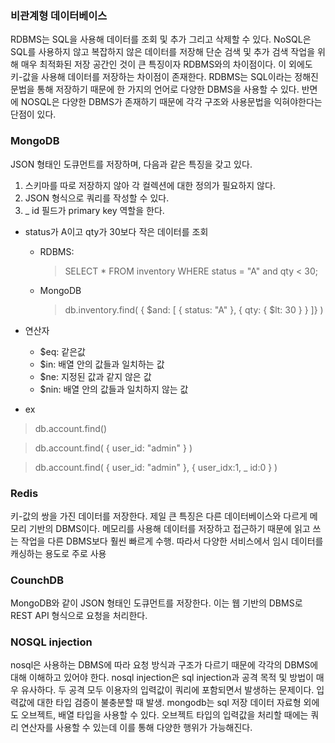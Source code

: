 ### 비관계형 데이터베이스
RDBMS는 SQL을 사용해 데이터를 조회 및 추가 그리고 삭제할 수 있다. NoSQL은 SQL를 사용하지 않고 복잡하지 않은 데이터를 저장해 단순 검색 및 추가 검색 작업을 위해 매우 최적화된 저장 공간인 것이 큰 특징이자 RDBMS와의 차이점이다. 이 외에도 키-값을 사용해 데이터를 저장하는 차이점이 존재한다.
RDBMS는 SQL이라는 정해진 문법을 통해 저장하기 때문에 한 가지의 언어로 다양한 DBMS을 사용할 수 있다. 반면에 NOSQL은 다양한 DBMS가 존재하기 때문에 각각 구조와 사용문법을 익혀야한다는 단점이 있다.

### MongoDB
JSON 형태인 도큐먼트를 저장하며, 다음과 같은 특징을 갖고 있다.
1. 스키마를 따로 저장하지 않아 각 컬렉션에 대한 정의가 필요하지 않다.
2. JSON 형식으로 쿼리를 작성할 수 있다.
3. _ id 필드가 primary key 역할을 한다.

- status가 A이고 qty가 30보다 작은 데이터를 조회
	- RDBMS:
		> SELECT * FROM inventory WHERE status = "A" and qty < 30;
		
	- MongoDB
		>db.inventory.find(
			{ $and: [
			    { status: "A" },
			    { qty: { $lt: 30 } }
		  ]}
		)

- 연산자
	- $eq: 같은값
	- $in: 배열 안의 값들과 일치하는 값
	- $ne: 지정된 값과 같지 않은 값
	- $nin: 배열 안의 값들과 일치하지 않는 값

- ex
>db.account.find()

>db.account.find(
>  { user_id: "admin" }
>)

>db.account.find(
>  { user_id: "admin" },
>  { user_idx:1, _ id:0 }
>)

### Redis
키-값의 쌍을 가진 데이터를 저장한다. 제일 큰 특징은 다른 데이터베이스와 다르게 메모리 기반의 DBMS이다. 메모리를 사용해 데이터를 저장하고 접근하기 때문에 읽고 쓰는 작업을 다른 DBMS보다 훨씬 빠르게 수행. 따라서 다양한 서비스에서 임시 데이터를 캐싱하는 용도로 주로 사용

### CounchDB
MongoDB와 같이 JSON 형태인 도큐먼트를 저장한다. 이는 웹 기반의 DBMS로 REST API 형식으로 요청을 처리한다. 

### NOSQL injection
nosql은 사용하는 DBMS에 따라 요청 방식과 구조가 다르기 때문에 각각의 DBMS에 대해 이해하고 있어야 한다. 
nosql injection은 sql injection과 공격 목적 및 방법이 매우 유사하다. 두 공격 모두 이용자의 입력값이 쿼리에 포함되면서 발생하는 문제이다. 입력값에 대한 타입 검증이 불충분할 때 발생.
mongodb는 sql 저장 데이터 자료형 외에도 오브젝트, 배열 타입을 사용할 수 있다. 오브젝트 타입의 입력값을 처리할 때에는 쿼리 연산자를 사용할 수 있는데 이를 통해 다양한 행위가 가능해진다. 

